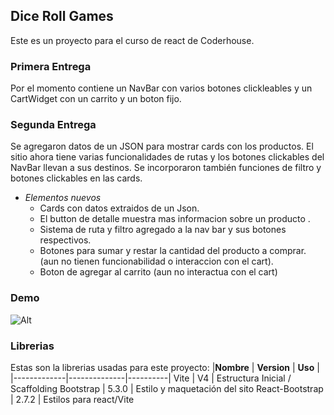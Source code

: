 ## Dice Roll Games
Este es un proyecto para el curso de react de Coderhouse.

### Primera Entrega
Por el momento contiene un NavBar con varios botones clickleables y un
CartWidget con un carrito y un boton fijo.

### Segunda Entrega
Se  agregaron  datos  de  un  JSON  para  mostrar  cards  con  los  productos.  El  sitio  ahora  tiene  varias  funcionalidades  de  rutas  y  los  botones  clickables  del  NavBar  llevan  a  sus  destinos.  Se  incorporaron  también  funciones  de  filtro  y  botones  clickables  en  las  cards.

-	*Elementos nuevos*
	 - Cards con datos extraidos de un Json.
	  - El button de detalle muestra mas informacion sobre un producto .
	 - Sistema de ruta y filtro agregado a la nav bar y sus botones respectivos.
	 - Botones para sumar y restar la cantidad del producto a comprar. (aun no tienen funcionabilidad o interaccion con el cart).
	 - Boton de agregar al carrito (aun no interactua con el cart)
	 
### Demo
![Alt](https://s2.gifyu.com/images/Demoversion1.gif)

### Librerias
Estas son la librerias usadas para este proyecto:
|**Nombre**   |  **Version** |  **Uso** |
|-------------|--------------|----------|
Vite          | V4           | Estructura Inicial / Scaffolding 
Bootstrap     | 5.3.0        | Estilo y maquetación del sito
React-Bootstrap | 2.7.2      | Estilos para react/Vite



